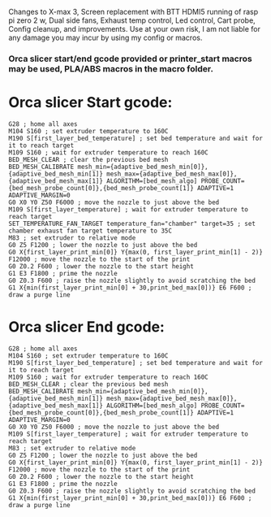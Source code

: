Changes to X-max 3, Screen replacement with BTT HDMI5 running of rasp pi zero 2 w, Dual side fans, Exhaust temp control, Led control, Cart probe, Config cleanup, and improvements.  Use at your own risk, I am not liable for any damage you may incur by using my config or macros. 


### Orca slicer start/end gcode provided or printer_start macros may be used, PLA/ABS macros in the macro folder. 


# Orca slicer Start gcode: 
```
G28 ; home all axes
M104 S160 ; set extruder temperature to 160C
M190 S[first_layer_bed_temperature] ; set bed temperature and wait for it to reach target
M109 S160 ; wait for extruder temperature to reach 160C
BED_MESH_CLEAR ; clear the previous bed mesh
BED_MESH_CALIBRATE mesh_min={adaptive_bed_mesh_min[0]},{adaptive_bed_mesh_min[1]} mesh_max={adaptive_bed_mesh_max[0]},{adaptive_bed_mesh_max[1]} ALGORITHM=[bed_mesh_algo] PROBE_COUNT={bed_mesh_probe_count[0]},{bed_mesh_probe_count[1]} ADAPTIVE=1 ADAPTIVE_MARGIN=0
G0 X0 Y0 Z50 F6000 ; move the nozzle to just above the bed
M109 S[first_layer_temperature] ; wait for extruder temperature to reach target
SET_TEMPERATURE_FAN_TARGET temperature_fan="chamber" target=35 ; set chamber exhaust fan target temperature to 35C
M83 ; set extruder to relative mode
G0 Z5 F1200 ; lower the nozzle to just above the bed
G0 X{first_layer_print_min[0]} Y{max(0, first_layer_print_min[1] - 2)} F12000 ; move the nozzle to the start of the print
G0 Z0.2 F600 ; lower the nozzle to the start height
G1 E3 F1800 ; prime the nozzle
G0 Z0.3 F600 ; raise the nozzle slightly to avoid scratching the bed
G1 X{min(first_layer_print_min[0] + 30,print_bed_max[0])} E6 F600 ; draw a purge line
```

# Orca slicer End gcode:
```
G28 ; home all axes
M104 S160 ; set extruder temperature to 160C
M190 S[first_layer_bed_temperature] ; set bed temperature and wait for it to reach target
M109 S160 ; wait for extruder temperature to reach 160C
BED_MESH_CLEAR ; clear the previous bed mesh
BED_MESH_CALIBRATE mesh_min={adaptive_bed_mesh_min[0]},{adaptive_bed_mesh_min[1]} mesh_max={adaptive_bed_mesh_max[0]},{adaptive_bed_mesh_max[1]} ALGORITHM=[bed_mesh_algo] PROBE_COUNT={bed_mesh_probe_count[0]},{bed_mesh_probe_count[1]} ADAPTIVE=1 ADAPTIVE_MARGIN=0
G0 X0 Y0 Z50 F6000 ; move the nozzle to just above the bed
M109 S[first_layer_temperature] ; wait for extruder temperature to reach target
M83 ; set extruder to relative mode
G0 Z5 F1200 ; lower the nozzle to just above the bed
G0 X{first_layer_print_min[0]} Y{max(0, first_layer_print_min[1] - 2)} F12000 ; move the nozzle to the start of the print
G0 Z0.2 F600 ; lower the nozzle to the start height
G1 E3 F1800 ; prime the nozzle
G0 Z0.3 F600 ; raise the nozzle slightly to avoid scratching the bed
G1 X{min(first_layer_print_min[0] + 30,print_bed_max[0])} E6 F600 ; draw a purge line
```

